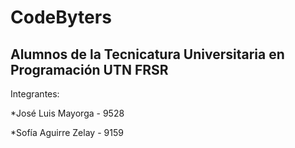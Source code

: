# CodeByters
Alumnos de la Tecnicatura Universitaria en Programación UTN FRSR
-
Integrantes:

*José Luis Mayorga - 9528

*Sofía Aguirre Zelay - 9159
